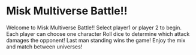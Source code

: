 # Misk Multiverse Battle!!
Welcome to Misk Multiverse Battle!!
Select player1 or player 2 to begin.
Each player can choose one character
Roll dice to determine which attack damages the opponent!
Last man standing wins the game!
Enjoy the mix and match between universes!

